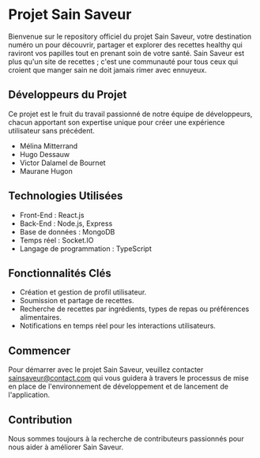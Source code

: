 # Projet Sain Saveur

Bienvenue sur le repository officiel du projet Sain Saveur, votre destination numéro un pour découvrir, partager et explorer des recettes healthy qui raviront vos papilles tout en prenant soin de votre santé. Sain Saveur est plus qu'un site de recettes ; c'est une communauté pour tous ceux qui croient que manger sain ne doit jamais rimer avec ennuyeux.

## Développeurs du Projet
Ce projet est le fruit du travail passionné de notre équipe de développeurs, chacun apportant son expertise unique pour créer une expérience utilisateur sans précédent.
- Mélina Mitterrand
- Hugo Dessauw
- Victor Dalamel de Bournet
- Maurane Hugon
## Technologies Utilisées
- Front-End : React.js
- Back-End : Node.js, Express
- Base de données : MongoDB
- Temps réel : Socket.IO
- Langage de programmation : TypeScript
## Fonctionnalités Clés
- Création et gestion de profil utilisateur.
- Soumission et partage de recettes.
- Recherche de recettes par ingrédients, types de repas ou préférences alimentaires.
- Notifications en temps réel pour les interactions utilisateurs.
## Commencer

Pour démarrer avec le projet Sain Saveur, veuillez contacter sainsaveur@contact.com qui vous guidera à travers le processus de mise en place de l'environnement de développement et de lancement de l'application.

## Contribution

Nous sommes toujours à la recherche de contributeurs passionnés pour nous aider à améliorer Sain Saveur.
